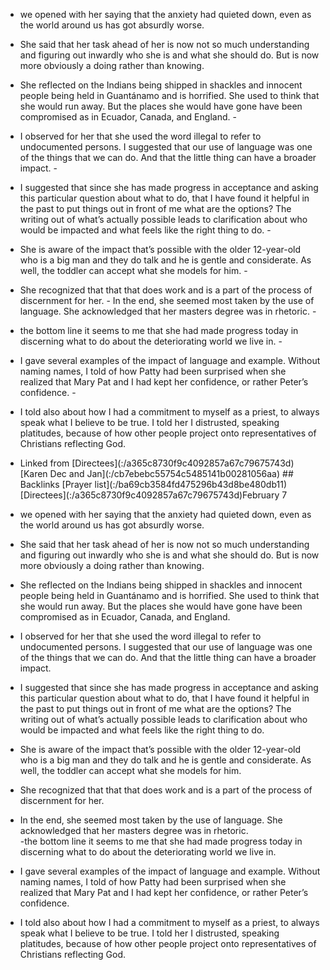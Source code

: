 - we opened with her saying that the anxiety had quieted down, even as the world around us has got absurdly worse.
    
- She said that her task ahead of her is now not so much understanding and figuring out inwardly who she is and what she should do. But is now more obviously a doing rather than knowing.
    
- She reflected on the Indians being shipped in shackles and innocent people being held in Guantánamo and is horrified. She used to think that she would run away. But the places she would have gone have been compromised as in Ecuador, Canada, and England. -
    
- I observed for her that she used the word illegal to refer to undocumented persons. I suggested that our use of language was one of the things that we can do. And that the little thing can have a broader impact. -
    
- I suggested that since she has made progress in acceptance and asking this particular question about what to do, that I have found it helpful in the past to put things out in front of me what are the options? The writing out of what’s actually possible leads to clarification about who would be impacted and what feels like the right thing to do. -
    
- She is aware of the impact that’s possible with the older 12-year-old who is a big man and they do talk and he is gentle and considerate. As well, the toddler can accept what she models for him. -
    
- She recognized that that that does work and is a part of the process of discernment for her. - In the end, she seemed most taken by the use of language. She acknowledged that her masters degree was in rhetoric. -
    
- the bottom line it seems to me that she had made progress today in discerning what to do about the deteriorating world we live in. -
    
- I gave several examples of the impact of language and example. Without naming names, I told of how Patty had been surprised when she realized that Mary Pat and I had kept her confidence, or rather Peter’s confidence. -
    
- I told also about how I had a commitment to myself as a priest, to always speak what I believe to be true. I told her I distrusted, speaking platitudes, because of how other people project onto representatives of Christians reflecting God.
    
- Linked from \[Directees\](:/a365c8730f9c4092857a67c79675743d) \[Karen Dec and Jan\](:/cb7ebebc55754c5485141b00281056aa) ## Backlinks \[Prayer list\](:/ba69cb3584fd475296b43d8be480db11) \[Directees\](:/a365c8730f9c4092857a67c79675743d)February 7
    
- we opened with her saying that the anxiety had quieted down, even as the world around us has got absurdly worse.
    
- She said that her task ahead of her is now not so much understanding and figuring out inwardly who she is and what she should do. But is now more obviously a doing rather than knowing.
    
- She reflected on the Indians being shipped in shackles and innocent people being held in Guantánamo and is horrified. She used to think that she would run away. But the places she would have gone have been compromised as in Ecuador, Canada, and England.
    
- I observed for her that she used the word illegal to refer to undocumented persons. I suggested that our use of language was one of the things that we can do. And that the little thing can have a broader impact.
    
- I suggested that since she has made progress in acceptance and asking this particular question about what to do, that I have found it helpful in the past to put things out in front of me what are the options? The writing out of what’s actually possible leads to clarification about who would be impacted and what feels like the right thing to do.
    
- She is aware of the impact that’s possible with the older 12-year-old who is a big man and they do talk and he is gentle and considerate. As well, the toddler can accept what she models for him.
    
- She recognized that that that does work and is a part of the process of discernment for her.
    
- In the end, she seemed most taken by the use of language. She acknowledged that her masters degree was in rhetoric.  
    \-the bottom line it seems to me that she had made progress today in discerning what to do about the deteriorating world we live in.
    
- I gave several examples of the impact of language and example. Without naming names, I told of how Patty had been surprised when she realized that Mary Pat and I had kept her confidence, or rather Peter’s confidence.
    
- I told also about how I had a commitment to myself as a priest, to always speak what I believe to be true. I told her I distrusted, speaking platitudes, because of how other people project onto representatives of Christians reflecting God.
    